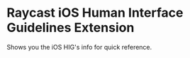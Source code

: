 # Raycast iOS Human Interface Guidelines Extension

Shows you the iOS HIG's info for quick reference.
